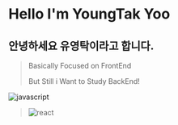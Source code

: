 # Hello I'm YoungTak Yoo

## 안녕하세요 유영탁이라고 합니다.

> Basically Focused on FrontEnd
> 
> But Still i Want to Study BackEnd!

<img alt="javascript" src ="https://img.shields.io/badge/javascript-F7DF1E.svg?&style=for-the-badge&logo=javascript&logoColor=black"/>

> <img alt="react" src ="https://img.shields.io/badge/react-61DAFB.svg?&style=for-the-badge&logo=react&logoColor=white"/>

<div display="flex" align="center">
</div>
